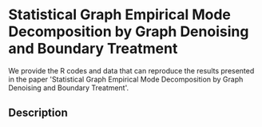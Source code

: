 # Statistical Graph Empirical Mode Decomposition by Graph Denoising and Boundary Treatment

We provide the R codes and data that can reproduce the results presented in the paper 'Statistical Graph Empirical Mode Decomposition by Graph Denoising and Boundary Treatment'.

## Description
